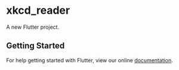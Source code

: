 # xkcd_reader

A new Flutter project.

## Getting Started

For help getting started with Flutter, view our online
[documentation](https://flutter.io/).
